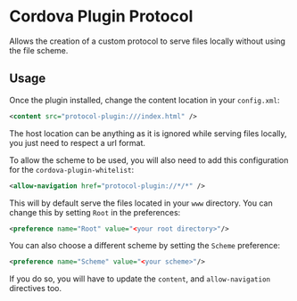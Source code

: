# Cordova Plugin Protocol

Allows the creation of a custom protocol to serve files locally without using the file scheme.

## Usage

Once the plugin installed, change the content location in your `config.xml`:

```xml
<content src="protocol-plugin:///index.html" />
```

The host location can be anything as it is ignored while serving files locally, you just need to respect a url format.


To allow the scheme to be used, you will also need to add this configuration for the `cordova-plugin-whitelist`:

```xml
<allow-navigation href="protocol-plugin://*/*" />
```

This will by default serve the files located in your `www` directory. You can change this by setting `Root` in the preferences:

```xml
<preference name="Root" value="<your root directory>"/>
```

You can also choose a different scheme by setting the `Scheme` preference:

```xml
<preference name="Scheme" value="<your scheme>"/>
```

If you do so, you will have to update the `content`, and `allow-navigation` directives too.
